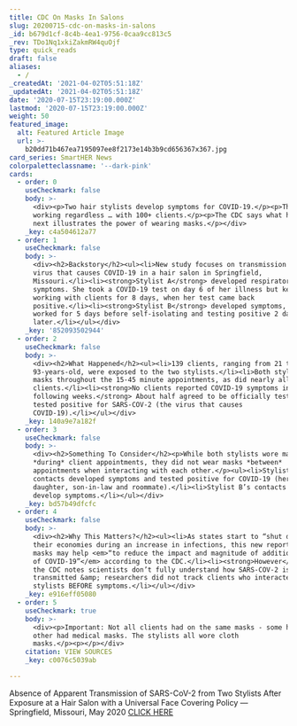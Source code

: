 ```yaml
---
title: CDC On Masks In Salons
slug: 20200715-cdc-on-masks-in-salons
_id: b679d1cf-8c4b-4ea1-9756-0caa9cc813c5
_rev: TDo1Nq1xkiZakmRW4quOjf
type: quick_reads
draft: false
aliases:
  - /
_createdAt: '2021-04-02T05:51:18Z'
_updatedAt: '2021-04-02T05:51:18Z'
date: '2020-07-15T23:19:00.000Z'
lastmod: '2020-07-15T23:19:00.000Z'
weight: 50
featured_image:
  alt: Featured Article Image
  url: >-
    b20dd71b467ea7195097ee8f2173e14b3b9cd656367x367.jpg
card_series: SmartHER News
colorpaletteclassname: '--dark-pink'
cards:
  - order: 0
    useCheckmark: false
    body: >-
      <div><p>Two hair stylists develop symptoms for COVID-19.</p><p>They keep
      working regardless … with 100+ clients.</p><p>The CDC says what happened
      next illustrates the power of wearing masks.</p></div>
    _key: c4a504612a77
  - order: 1
    useCheckmark: false
    body: >-
      <div><h2>Backstory</h2><ul><li>New study focuses on transmission of the
      virus that causes COVID-19 in a hair salon in Springfield,
      Missouri.</li><li><strong>Stylist A</strong> developed respiratory
      symptoms. She took a COVID-19 test on day 6 of her illness but kept
      working with clients for 8 days, when her test came back
      positive.</li><li><strong>Stylist B</strong> developed symptoms, and
      worked for 5 days before self-isolating and testing positive 2 days
      later.</li></ul></div>
    _key: '852093502944'
  - order: 2
    useCheckmark: false
    body: >-
      <div><h2>What Happened</h2><ul><li>139 clients, ranging from 21 to
      93-years-old, were exposed to the two stylists.</li><li>Both stylists wore
      masks throughout the 15-45 minute appointments, as did nearly all of the
      clients.</li><li><strong>No clients reported COVID-19 symptoms in the
      following weeks.</strong> About half agreed to be officially tested – zero
      tested positive for SARS-COV-2 (the virus that causes
      COVID-19).</li></ul></div>
    _key: 140a9e7a182f
  - order: 3
    useCheckmark: false
    body: >-
      <div><h2>Something To Consider</h2><p>While both stylists wore masks
      *during* client appointments, they did not wear masks *between*
      appointments when interacting with each other.</p><ul><li>Stylist A’s
      contacts developed symptoms and tested positive for COVID-19 (her husband,
      daughter, son-in-law and roommate).</li><li>Stylist B’s contacts did not
      develop symptoms.</li></ul></div>
    _key: bd57b49dfcfc
  - order: 4
    useCheckmark: false
    body: >-
      <div><h2>Why This Matters?</h2><ul><li>As states start to “shut down”
      their economies during an increase in infections, this new report suggests
      masks may help <em>“to reduce the impact and magnitude of additional waves
      of COVID-19”</em> according to the CDC.</li><li><strong>However</strong>,
      the CDC notes scientists don’t fully understand how SARS-COV-2 is
      transmitted &amp; researchers did not track clients who interacted with
      stylists BEFORE symptoms.</li></ul></div>
    _key: e916eff05080
  - order: 5
    useCheckmark: true
    body: >-
      <div><p>Important: Not all clients had on the same masks - some had cloth,
      other had medical masks. The stylists all wore cloth
      masks.</p><p></p></div>
    citation: VIEW SOURCES
    _key: c0076c5039ab

---
```

Absence of Apparent Transmission of SARS-CoV-2 from Two Stylists After Exposure at a Hair Salon with a Universal Face Covering Policy — Springfield, Missouri, May 2020 [CLICK HERE](https://www.cdc.gov/mmwr/volumes/69/wr/mm6928e2.htm?s_cid=mm6928e2_w)
